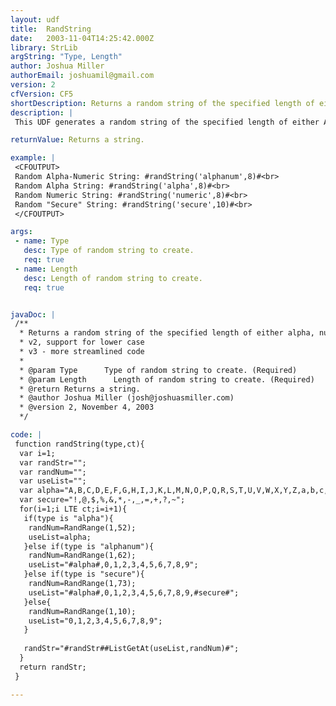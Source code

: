 ```yaml
---
layout: udf
title:  RandString
date:   2003-11-04T14:25:42.000Z
library: StrLib
argString: "Type, Length"
author: Joshua Miller
authorEmail: joshuamil@gmail.com
version: 2
cfVersion: CF5
shortDescription: Returns a random string of the specified length of either alpha, numeric or mixed-alpha-numeric characters.
description: |
 This UDF generates a random string of the specified length of either Alpha, Numeric or mixed Alpha-Numeric characters. Could be useful for username generation, &quot;Key Code&quot; generation or any number of other situations.

returnValue: Returns a string.

example: |
 <CFOUTPUT>
 Random Alpha-Numeric String: #randString('alphanum',8)#<br>
 Random Alpha String: #randString('alpha',8)#<br>
 Random Numeric String: #randString('numeric',8)#<br>
 Random "Secure" String: #randString('secure',10)#<br>
 </CFOUTPUT>

args:
 - name: Type
   desc: Type of random string to create.
   req: true
 - name: Length
   desc: Length of random string to create.
   req: true


javaDoc: |
 /**
  * Returns a random string of the specified length of either alpha, numeric or mixed-alpha-numeric characters.
  * v2, support for lower case
  * v3 - more streamlined code
  * 
  * @param Type      Type of random string to create. (Required)
  * @param Length      Length of random string to create. (Required)
  * @return Returns a string. 
  * @author Joshua Miller (josh@joshuasmiller.com) 
  * @version 2, November 4, 2003 
  */

code: |
 function randString(type,ct){
  var i=1;
  var randStr="";
  var randNum="";
  var useList="";
  var alpha="A,B,C,D,E,F,G,H,I,J,K,L,M,N,O,P,Q,R,S,T,U,V,W,X,Y,Z,a,b,c,d,e,f,g,h,i,j,k,l,m,n,o,p,q,r,s,t,u,v,w,x,y,z";
  var secure="!,@,$,%,&,*,-,_,=,+,?,~";
  for(i=1;i LTE ct;i=i+1){  
   if(type is "alpha"){
    randNum=RandRange(1,52);
    useList=alpha;
   }else if(type is "alphanum"){
    randNum=RandRange(1,62);
    useList="#alpha#,0,1,2,3,4,5,6,7,8,9";
   }else if(type is "secure"){
    randNum=RandRange(1,73);
    useList="#alpha#,0,1,2,3,4,5,6,7,8,9,#secure#";
   }else{
    randNum=RandRange(1,10);
    useList="0,1,2,3,4,5,6,7,8,9";
   }
   
   randStr="#randStr##ListGetAt(useList,randNum)#";
  }
  return randStr;
 }

---
```


